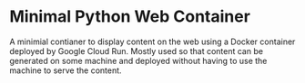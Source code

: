 # Minimal Python Web Container

A minimial contianer to display content on the web using a Docker container deployed by Google Cloud Run. Mostly used so that content can be generated on some machine and deployed without having to use the machine to serve the content.